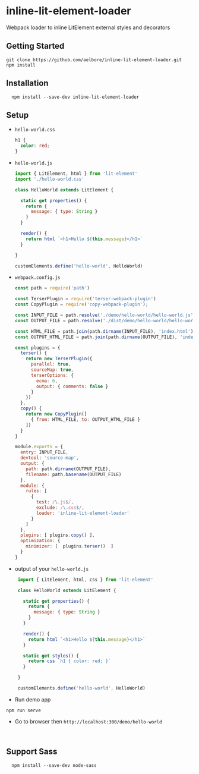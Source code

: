 # inline-lit-element-loader
Webpack loader to inline LitElement external styles and decorators

Getting Started
------------
  ```
  git clone https://github.com/aelbore/inline-lit-element-loader.git
  npm install
  ```

Installation
------------
  ```
    npm install --save-dev inline-lit-element-loader
  ```

## Setup
* `hello-world.css`
  ```css
  h1 {
    color: red;
  }
  ```

* `hello-world.js`
  ```javascript
  import { LitElement, html } from 'lit-element'
  import './hello-world.css'

  class HelloWorld extends LitElement {

    static get properties() {
      return {
        message: { type: String }
      }
    }

    render() {
      return html `<h1>Hello ${this.message}</h1>`
    }

  }

  customElements.define('hello-world', HelloWorld)  
  ```
* `webpack.config.js`
  ```javascript
  const path = require('path')

  const TerserPlugin = require('terser-webpack-plugin')
  const CopyPlugin = require('copy-webpack-plugin');

  const INPUT_FILE = path.resolve('./demo/hello-world/hello-world.js')
  const OUTPUT_FILE = path.resolve('./dist/demo/hello-world/hello-world.js')

  const HTML_FILE = path.join(path.dirname(INPUT_FILE), 'index.html')
  const OUTPUT_HTML_FILE = path.join(path.dirname(OUTPUT_FILE), 'index.html')

  const plugins = {
    terser() {
      return new TerserPlugin({
        parallel: true,
        sourceMap: true,
        terserOptions: {
          ecma: 6,
          output: { comments: false }
        }
      })      
    },
    copy() {
      return new CopyPlugin([
        { from: HTML_FILE, to: OUTPUT_HTML_FILE }
      ])    
    }
  }

  module.exports = {
    entry: INPUT_FILE,
    devtool: 'source-map',
    output: {
      path: path.dirname(OUTPUT_FILE),
      filename: path.basename(OUTPUT_FILE)
    },
    module: {
      rules: [
        {
          test: /\.js$/,
          exclude: /\.css$/,
          loader: 'inline-lit-element-loader'
        }
      ]
    },
    plugins: [ plugins.copy() ],
    optimization: {
      minimizer: [  plugins.terser()  ]
    }
  }
  ```

 * output of your `hello-world.js`
   ```javascript
    import { LitElement, html, css } from 'lit-element'

    class HelloWorld extends LitElement {

      static get properties() {
        return {
          message: { type: String }
        }
      }

      render() {
        return html `<h1>Hello ${this.message}</h1>`
      }

      static get styles() {
        return css `h1 { color: red; }`
      }

    }

    customElements.define('hello-world', HelloWorld)  
   ```

 * Run demo app 
  ```
  npm run serve
  ```
* Go to browser then `http://localhost:300/demo/hello-world`
<br />

## Support Sass
  ```
    npm install --save-dev node-sass
  ```
<br />